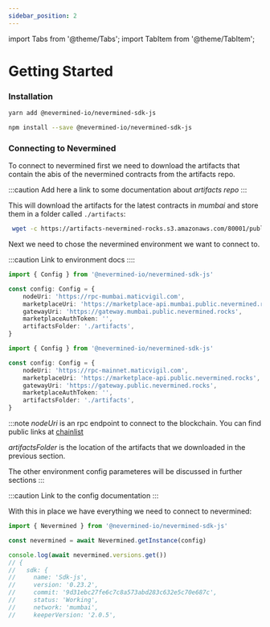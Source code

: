 ```yaml
---
sidebar_position: 2
---
```


import Tabs from '@theme/Tabs';
import TabItem from '@theme/TabItem';

# Getting Started

### Installation

<Tabs>
  <TabItem label="yarn" value="yarn" default>

  ```bash
  yarn add @nevermined-io/nevermined-sdk-js
  ```

  </TabItem>
  <TabItem label="npm" value="npm">

  ```bash
  npm install --save @nevermined-io/nevermined-sdk-js
  ```

  </TabItem>
</Tabs>

### Connecting to Nevermined

To connect to nevermined first we need to download the artifacts that contain the abis of the nevermined contracts from the artifacts repo.

:::caution
Add here a link to some documentation about _artifacts repo_
:::

This will download the artifacts for the latest contracts in _mumbai_ and store them in a folder called `./artifacts`:

```bash
 wget -c https://artifacts-nevermined-rocks.s3.amazonaws.com/80001/public/contracts_v2.0.5.tar.gz -O -| tar -xz --one-top-level=./artifacts
 ```

 Next we need to chose the nevermined environment we want to connect to.

:::caution
 Link to environment docs
::::

<Tabs>
  <TabItem label="mumbai" value="mumbai" default>

  ```typescript
  import { Config } from '@nevermined-io/nevermined-sdk-js'

  const config: Config = {
      nodeUri: 'https://rpc-mumbai.maticvigil.com',
      marketplaceUri: 'https://marketplace-api.mumbai.public.nevermined.rocks',
      gatewayUri: 'https://gateway.mumbai.public.nevermined.rocks',
      marketplaceAuthToken: '',
      artifactsFolder: './artifacts',
  }
  ```

  </TabItem>
  <TabItem label="matic" value="matic">

  ```typescript
  import { Config } from '@nevermined-io/nevermined-sdk-js'

  const config: Config = {
      nodeUri: 'https://rpc-mainnet.maticvigil.com',
      marketplaceUri: 'https://marketplace-api.public.nevermined.rocks',
      gatewayUri: 'https://gateway.public.nevermined.rocks',
      marketplaceAuthToken: '',
      artifactsFolder: './artifacts',
  }
  ```

  </TabItem>
</Tabs>

:::note
_nodeUri_ is an rpc endpoint to connect to the blockchain. You can find public links at [chainlist](https://chainlist.org/)

_artifactsFolder_ is the location of the artifacts that we downloaded in the previous section.

The other environment config parameteres will be discussed in further sections
:::

:::caution
Link to the config documentation
:::

With this in place we have everything we need to connect to nevermined:

```typescript
import { Nevermined } from '@nevermined-io/nevermined-sdk-js'

const nevermined = await Nevermined.getInstance(config)

console.log(await nevermined.versions.get())
// {
//   sdk: {
//     name: 'Sdk-js',
//     version: '0.23.2',
//     commit: '9d31ebc27fe6c7c8a573abd283c632e5c70e687c',
//     status: 'Working',
//     network: 'mumbai',
//     keeperVersion: '2.0.5',
```